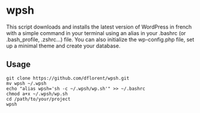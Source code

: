 wpsh
====

This script downloads and installs the latest version of WordPress in french with a simple command in your terminal using an alias in your .bashrc (or .bash_profile, .zshrc...) file. You can also initialize the wp-config.php file, set up a minimal theme and create your database.

Usage
-----

```
git clone https://github.com/dflorent/wpsh.git
mv wpsh ~/.wpsh
echo "alias wpsh='sh -c ~/.wpsh/wp.sh'" >> ~/.bashrc
chmod a+x ~/.wpsh/wp.sh
cd /path/to/your/project
wpsh
```
